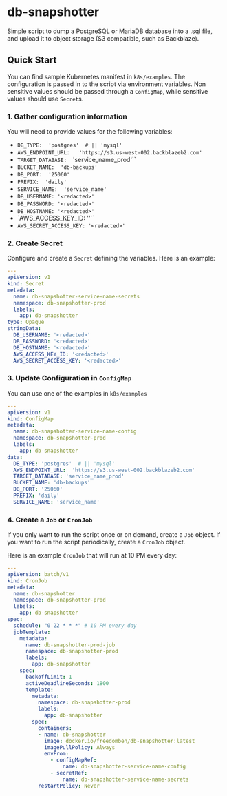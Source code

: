 # db-snapshotter

Simple script to dump a PostgreSQL or MariaDB database into a .sql file,
and upload it to object storage (S3 compatible, such as Backblaze).

## Quick Start

You can find sample Kubernetes manifest in `k8s/examples`.  The configuration
is passed in to the script via environment variables.  Non sensitive values
should be passed through a `ConfigMap`, while sensitive values should use
`Secret`s.

### 1.  Gather configuration information

You will need to provide values for the following variables:

- `DB_TYPE:  'postgres'  # || 'mysql'`
- `AWS_ENDPOINT_URL:   'https://s3.us-west-002.backblazeb2.com'`
- `TARGET_DATABASE:  `'service_name_prod'``
- `BUCKET_NAME:  'db-backups'`
- `DB_PORT:  '25060'`
- `PREFIX:  'daily'`
- `SERVICE_NAME:  'service_name'`
- `DB_USERNAME: '<redacted>'`
- `DB_PASSWORD: '<redacted>'`
- `DB_HOSTNAME: '<redacted>'`
- `AWS_ACCESS_KEY_ID: '<redacted>'``
- `AWS_SECRET_ACCESS_KEY: '<redacted>'`

### 2.  Create Secret

Configure and create a `Secret` defining the variables.  Here is an example:

```yaml
---
apiVersion: v1
kind: Secret
metadata:
  name: db-snapshotter-service-name-secrets
  namespace: db-snapshotter-prod
  labels:
    app: db-snapshotter
type: Opaque
stringData:
  DB_USERNAME: '<redacted>'
  DB_PASSWORD: '<redacted>'
  DB_HOSTNAME: '<redacted>'
  AWS_ACCESS_KEY_ID: '<redacted>'
  AWS_SECRET_ACCESS_KEY: '<redacted>'
```

### 3.  Update Configuration in `ConfigMap`

You can use one of the examples in `k8s/examples`

```yaml
---
apiVersion: v1
kind: ConfigMap
metadata:
  name: db-snapshotter-service-name-config
  namespace: db-snapshotter-prod
  labels:
    app: db-snapshotter
data:
  DB_TYPE: 'postgres'  # || 'mysql'
  AWS_ENDPOINT_URL:  'https://s3.us-west-002.backblazeb2.com'
  TARGET_DATABASE: 'service_name_prod'
  BUCKET_NAME: 'db-backups'
  DB_PORT: '25060'
  PREFIX: 'daily'
  SERVICE_NAME: 'service_name'
```

### 4.  Create a `Job` or `CronJob`

If you only want to run the script once or on demand, create a `Job` object.
If you want to run the script periodically, create a `CronJob` object.

Here is an example `CronJob` that will run at 10 PM every day:

```yaml
---
apiVersion: batch/v1
kind: CronJob
metadata:
  name: db-snapshotter
  namespace: db-snapshotter-prod
  labels:
    app: db-snapshotter
spec:
  schedule: "0 22 * * *" # 10 PM every day
  jobTemplate:
    metadata:
      name: db-snapshotter-prod-job
      namespace: db-snapshotter-prod
      labels:
        app: db-snapshotter
    spec:
      backoffLimit: 1
      activeDeadlineSeconds: 1800
      template:
        metadata:
          namespace: db-snapshotter-prod
          labels:
            app: db-snapshotter
        spec:
          containers:
          - name: db-snapshotter
            image: docker.io/freedomben/db-snapshotter:latest
            imagePullPolicy: Always
            envFrom:
              - configMapRef:
                  name: db-snapshotter-service-name-config
              - secretRef:
                  name: db-snapshotter-service-name-secrets
          restartPolicy: Never
```

